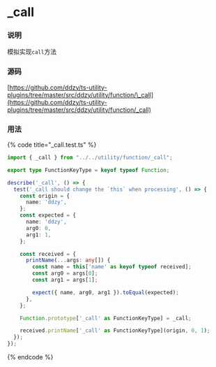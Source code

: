 # \_call

### 说明

 模拟实现`call`方法

### 源码

[https://github.com/ddzy/ts-utility-plugins/tree/master/src/ddzy/utility/function/\_call](https://github.com/ddzy/ts-utility-plugins/tree/master/src/ddzy/utility/function/_call)

### 用法

{% code title="\_call.test.ts" %}
```typescript
import { _call } from "../../utility/function/_call";

export type FunctionKeyType = keyof typeof Function;

describe('_call', () => {
  test('_call should change the `this` when processing', () => {
    const origin = {
      name: 'ddzy',
    };
    const expected = {
      name: 'ddzy',
      arg0: 0,
      arg1: 1,
    };

    const received = {
      printName(...args: any[]) {
        const name = this['name' as keyof typeof received];
        const arg0 = args[0];
        const arg1 = args[1];

        expect({ name, arg0, arg1 }).toEqual(expected);
      },
    };

    Function.prototype['_call' as FunctionKeyType] = _call;

    received.printName['_call' as FunctionKeyType](origin, 0, 1);
  });
});
```
{% endcode %}

